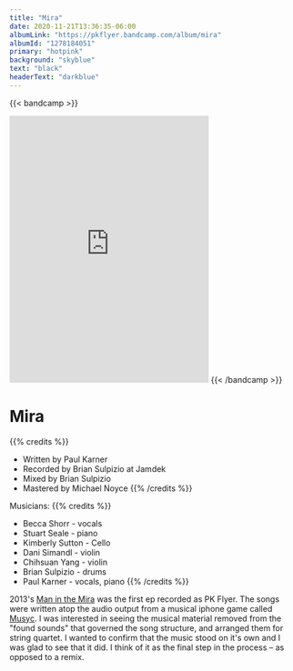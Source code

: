 ```yaml
---
title: "Mira"
date: 2020-11-21T13:36:35-06:00
albumLink: "https://pkflyer.bandcamp.com/album/mira"
albumId: "1278184051"
primary: "hotpink"
background: "skyblue"
text: "black"
headerText: "darkblue"
---
```

{{< bandcamp >}}
<iframe style="border: 0; width: 350px; height: 470px;" src="https://bandcamp.com/EmbeddedPlayer/album=1278184051/size=large/bgcol=333333/linkcol=fe7eaf/tracklist=false/transparent=true/" seamless><a href="https://pkflyer.bandcamp.com/album/mira">MIRA by PK Flyer</a></iframe>
{{< /bandcamp >}}

# Mira

{{% credits  %}}
- Written by Paul Karner
- Recorded by Brian Sulpizio at Jamdek
- Mixed by Brian Sulpizio
- Mastered by Michael Noyce
{{% /credits  %}}
 
Musicians:
{{% credits  %}}
- Becca Shorr - vocals
- Stuart Seale - piano
- Kimberly Sutton - Cello
- Dani Simandl - violin
- Chihsuan Yang - violin
- Brian Sulpizio - drums
- Paul Karner - vocals, piano
{{% /credits  %}}

2013's [Man in the Mira](https://pkflyer.bandcamp.com/album/man-in-the-mira) was the first ep recorded as PK Flyer. The songs were written atop the audio output from a musical iphone game called [Musyc](https://apps.apple.com/us/app/musyc/id489836689). I was interested in seeing the musical material removed from the "found sounds" that governed the song structure, and arranged them for string quartet. I wanted to confirm that the music stood on it's own and I was glad to see that it did. I think of it as the final step in the process – as opposed to a remix.  